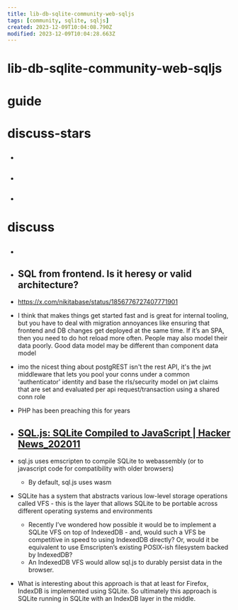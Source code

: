 ```yaml
---
title: lib-db-sqlite-community-web-sqljs
tags: [community, sqlite, sqljs]
created: 2023-12-09T10:04:08.790Z
modified: 2023-12-09T10:04:28.663Z
---
```


# lib-db-sqlite-community-web-sqljs

# guide

# discuss-stars
- ## 

- ## 

- ## 
# discuss
- ## 

- ## SQL from frontend. Is it heresy or valid architecture? 
- https://x.com/nikitabase/status/1856776727407771901
- I think that makes things get started fast and is great for internal tooling, but you have to deal with migration annoyances like ensuring that frontend and DB changes get deployed at the same time. If it’s an SPA, then you need to do hot reload more often. People may also model their data poorly. Good data model may be different than component data model

- imo the nicest thing about postgREST isn't the rest API, it's the jwt middleware that lets you pool your conns under a common 'authenticator' identity and base the rls/security model on jwt claims that are set and evaluated per api request/transaction using a shared conn role

- PHP has been preaching this for years

- ## [SQL.js: SQLite Compiled to JavaScript | Hacker News_202011](https://news.ycombinator.com/item?id=25008308)
- sql.js uses emscripten to compile SQLite to webassembly (or to javascript code for compatibility with older browsers)
  - By default, sql.js uses wasm

- SQLite has a system that abstracts various low-level storage operations called VFS - this is the layer that allows SQLite to be portable across different operating systems and environments
  - Recently I’ve wondered how possible it would be to implement a SQLite VFS on top of IndexedDB - and, would such a VFS be competitive in speed to using IndexedDB directly? Or, would it be equivalent to use Emscripten’s existing POSIX-ish filesystem backed by IndexedDB?
  - An IndexedDB VFS would allow sql.js to durably persist data in the browser.
- What is interesting about this approach is that at least for Firefox, IndexDB is implemented using SQLite. So ultimately this approach is SQLite running in SQLite with an IndexDB layer in the middle.
